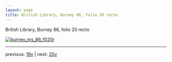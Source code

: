 ```yaml
---
layout: page
title: British Library, Burney 86, folio 20 recto
---
```


British Library, Burney 86, folio 20 recto

[![burney_ms_86_f020r](http://www.homermultitext.org/iipsrv?IIIF=/project/homer/pyramidal/deepzoom/bl/burney86imgs/v1/burney_ms_86_f020r.tif/full/800,/0/default.jpg)](http://www.homermultitext.org/ict2/?urn=urn:cite2:bl:burney86imgs.v1:burney_ms_86_f020r) 

---

previous:  [19v](../19v/) | next: [20v](../20v/)
